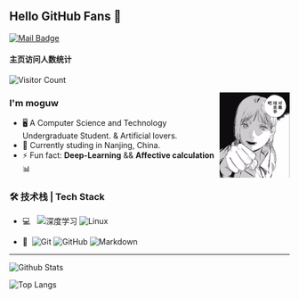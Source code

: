 

## Hello GitHub Fans 👋
[![Mail Badge](https://img.shields.io/badge/-weiyiding0@gmail.com-c14438?style=flat&logo=Gmail&logoColor=white&link=mailto:weiyiding0@gmail.com)](mailto:weiyiding0@gmail.com)

#### 主页访问人数统计
![Visitor Count](https://profile-counter.glitch.me/all-smile/count.svg)

<img align="right" img src="https://raw.githubusercontent.com/Mieluoxxx/Mieluoxxx/main/pic/fire.jpeg" style="float: right; width: 25%;"/>

### I'm moguw

- 🖥 A Computer Science and Technology Undergraduate Student. & Artificial lovers.
- 🌱 Currently studing in Nanjing, China.
- ⚡ Fun fact: **Deep-Learning** && **Affective calculation**📊

### 🛠 技术栈 | Tech Stack

- 💻 &#160; ![深度学习](https://img.shields.io/badge/-深度学习-333333?style=flat&logo=深度学习&logoColor=007396)
![Linux](https://img.shields.io/badge/-Linux-333333?style=flat&logo=Linux&logoColor=FCC624)

- 🔧 &#160;![Git](https://img.shields.io/badge/-Git-333333?style=flat&logo=git)
![GitHub](https://img.shields.io/badge/-GitHub-333333?style=flat&logo=github)
![Markdown](https://img.shields.io/badge/-Markdown-333333?style=flat&logo=markdown)

---

![Github Stats](https://github-readme-stats.vercel.app/api?username=Mieluoxxx&show_icons=true&theme=dark&count_private=true)

![Top Langs](https://github-readme-stats.vercel.app/api/top-langs/?username=Mieluoxxx&layout=compact&theme=tokyonight)
